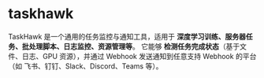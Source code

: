 # taskhawk
TaskHawk 是一个通用的任务监控与通知工具，适用于 **深度学习训练、服务器任务、批处理脚本、日志监控、资源管理等**。   它能够 **检测任务完成状态**（基于文件、日志、GPU 资源），并通过 Webhook 发送通知到任意支持 Webhook 的平台（如 飞书、钉钉、Slack、Discord、Teams 等）。  
